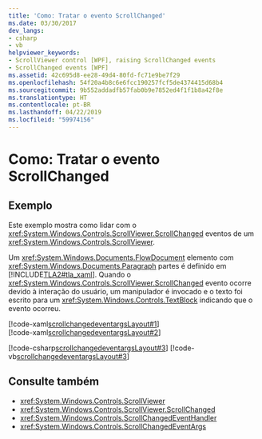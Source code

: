 ```yaml
---
title: 'Como: Tratar o evento ScrollChanged'
ms.date: 03/30/2017
dev_langs:
- csharp
- vb
helpviewer_keywords:
- ScrollViewer control [WPF], raising ScrollChanged events
- ScrollChanged events [WPF]
ms.assetid: 42c695d8-ee28-49d4-80fd-fc71e9be7f29
ms.openlocfilehash: 54f20a4b8c6e6fcc190257fcf5de4374415d68b4
ms.sourcegitcommit: 9b552addadfb57fab0b9e7852ed4f1f1b8a42f8e
ms.translationtype: HT
ms.contentlocale: pt-BR
ms.lasthandoff: 04/22/2019
ms.locfileid: "59974156"
---
```

# <a name="how-to-handle-the-scrollchanged-event"></a>Como: Tratar o evento ScrollChanged
## <a name="example"></a>Exemplo  
 Este exemplo mostra como lidar com o <xref:System.Windows.Controls.ScrollViewer.ScrollChanged> eventos de um <xref:System.Windows.Controls.ScrollViewer>.  
  
 Um <xref:System.Windows.Documents.FlowDocument> elemento com <xref:System.Windows.Documents.Paragraph> partes é definido em [!INCLUDE[TLA2#tla_xaml](../../../../includes/tla2sharptla-xaml-md.md)]. Quando o <xref:System.Windows.Controls.ScrollViewer.ScrollChanged> evento ocorre devido à interação do usuário, um manipulador é invocado e o texto foi escrito para um <xref:System.Windows.Controls.TextBlock> indicando que o evento ocorreu.  
  
 [!code-xaml[scrollchangedeventargsLayout#1](~/samples/snippets/csharp/VS_Snippets_Wpf/scrollchangedeventargsLayout/CSharp/Window1.xaml#1)]  
[!code-xaml[scrollchangedeventargsLayout#2](~/samples/snippets/csharp/VS_Snippets_Wpf/scrollchangedeventargsLayout/CSharp/Window1.xaml#2)]  
  
 [!code-csharp[scrollchangedeventargsLayout#3](~/samples/snippets/csharp/VS_Snippets_Wpf/scrollchangedeventargsLayout/CSharp/Window1.xaml.cs#3)]
 [!code-vb[scrollchangedeventargsLayout#3](~/samples/snippets/visualbasic/VS_Snippets_Wpf/scrollchangedeventargsLayout/VisualBasic/Window1.xaml.vb#3)]  
  
## <a name="see-also"></a>Consulte também

- <xref:System.Windows.Controls.ScrollViewer>
- <xref:System.Windows.Controls.ScrollViewer.ScrollChanged>
- <xref:System.Windows.Controls.ScrollChangedEventHandler>
- <xref:System.Windows.Controls.ScrollChangedEventArgs>
